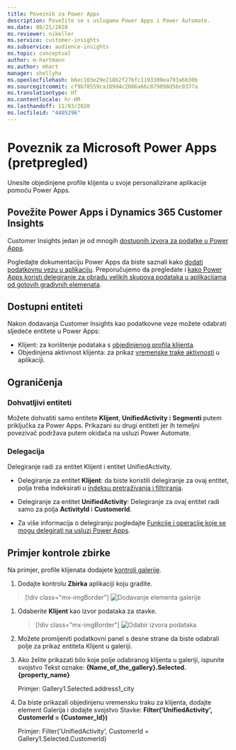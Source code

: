 ```yaml
---
title: Poveznik za Power Apps
description: Povežite se s uslugama Power Apps i Power Automate.
ms.date: 08/21/2020
ms.reviewer: nikeller
ms.service: customer-insights
ms.subservice: audience-insights
ms.topic: conceptual
author: m-hartmann
ms.author: mhart
manager: shellyha
ms.openlocfilehash: b6ec103e29e218b2f27bfc1193300ea793a6b30b
ms.sourcegitcommit: cf9b78559ca189d4c2086a66c879098d56c0377a
ms.translationtype: HT
ms.contentlocale: hr-HR
ms.lasthandoff: 11/03/2020
ms.locfileid: "4405296"
---
```

# <a name="microsoft-power-apps-connector-preview"></a>Poveznik za Microsoft Power Apps (pretpregled)

Unesite objedinjene profile klijenta u svoje personalizirane aplikacije pomoću Power Apps.

## <a name="connect-power-apps-and-dynamics-365-customer-insights"></a>Povežite Power Apps i Dynamics 365 Customer Insights

Customer Insights jedan je od mnogih [dostupnih izvora za podatke u Power Apps](https://docs.microsoft.com/powerapps/maker/canvas-apps/working-with-data-sources).

Pogledajte dokumentaciju Power Apps da biste saznali kako [dodati podatkovnu vezu u aplikaciju](https://docs.microsoft.com/powerapps/maker/canvas-apps/add-data-connection). Preporučujemo da pregledate i [kako Power Apps koristi delegiranje za obradu velikih skupova podataka u aplikacijama od gotovih gradivnih elemenata](https://docs.microsoft.com/powerapps/maker/canvas-apps/delegation-overview).

## <a name="available-entities"></a>Dostupni entiteti

Nakon dodavanja Customer Insights kao podatkovne veze možete odabrati sljedeće entitete u Power Apps:

- Klijent: za korištenje podataka s [objedinjenog profila klijenta](customer-profiles.md).
- Objedinjena aktivnost klijenta: za prikaz [vremenske trake aktivnosti](activities.md) u aplikaciji.

## <a name="limitations"></a>Ograničenja

### <a name="retrievable-entities"></a>Dohvatljivi entiteti

Možete dohvatiti samo entitete **Klijent**, **UnifiedActivity** i **Segmenti** putem priključka za Power Apps. Prikazani su drugi entiteti jer ih temeljni povezivač podržava putem okidača na usluzi Power Automate.  

### <a name="delegation"></a>Delegacija

Delegiranje radi za entitet Klijent i entitet UnifiedActivity. 

- Delegiranje za entitet **Klijent**: da biste koristili delegiranje za ovaj entitet, polja treba indeksirati u [indeksu pretraživanja i filtriranja](search-filter-index.md).  

- Delegiranje za entitet **UnifiedActivity**: Delegiranje za ovaj entitet radi samo za polja **ActivityId** i **CustomerId**.  

- Za više informacija o delegiranju pogledajte [Funkcije i operacije koje se mogu delegirati na usluzi Power Apps](https://docs.microsoft.com/connectors/commondataservice/#power-apps-delegable-functions-and-operations-for-the-cds-for-apps). 

## <a name="example-gallery-control"></a>Primjer kontrole zbirke

Na primjer, profile klijenata dodajete [kontroli galerije](https://docs.microsoft.com/powerapps/maker/canvas-apps/add-gallery).

1. Dodajte kontrolu **Zbirka** aplikaciji koju gradite.

> [!div class="mx-imgBorder"]
> ![Dodavanje elementa galerije](media/connector-powerapps9.png "Dodavanje elementa galerije")

1. Odaberite **Klijent** kao izvor podataka za stavke.

    > [!div class="mx-imgBorder"]
    > ![Odabir izvora podataka](media/choose-datasource-powerapps.png "Odabir izvora podataka")

1. Možete promijeniti podatkovni panel s desne strane da biste odabrali polje za prikaz entiteta Klijent u galeriji.

1. Ako želite prikazati bilo koje polje odabranog klijenta u galeriji, ispunite svojstvo Tekst oznake:  **{Name_of_the_gallery}.Selected.{property_name}**

    Primjer: Gallery1.Selected.address1_city

1. Da biste prikazali objedinjenu vremensku traku za klijenta, dodajte element Galerija i dodajte svojstvo Stavke: **Filter('UnifiedActivity', CustomerId = {Customer_Id})**

    Primjer: Filter('UnifiedActivity', CustomerId = Gallery1.Selected.CustomerId)
